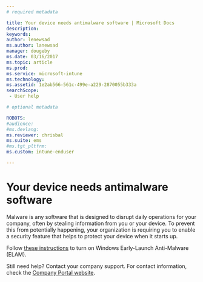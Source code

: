 ```yaml
---
# required metadata

title: Your device needs antimalware software | Microsoft Docs
description:
keywords:
author: lenewsadms.author: lanewsad
manager: dougeby
ms.date: 03/16/2017
ms.topic: article
ms.prod:
ms.service: microsoft-intune
ms.technology:
ms.assetid: 1e2ab566-561c-499e-a229-2870055b333asearchScope: - User help

# optional metadata

ROBOTS:  
#audience:
#ms.devlang:
ms.reviewer: chrisbal
ms.suite: ems
#ms.tgt_pltfrm:
ms.custom: intune-enduser

---
```


# Your device needs antimalware software

Malware is any software that is designed to disrupt daily operations for your company, often by stealing information from you or your device. To prevent this from potentially happening, your organization is requiring you to enable a security feature that helps to protect your device when it starts up.

Follow [these instructions](https://gallery.technet.microsoft.com/How-to-turn-on-Early-84552ec5) to turn on Windows Early-Launch Anti-Malware (ELAM).

Still need help? Contact your company support. For contact information, check the [Company Portal website](https://portal.manage.microsoft.com#HelpDeskDialog).
